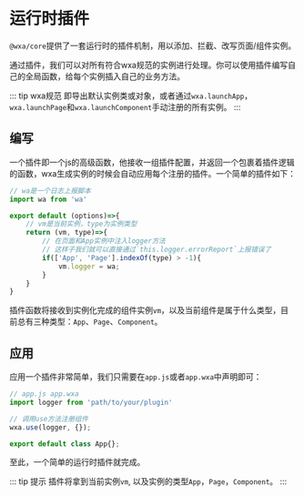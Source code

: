 # 运行时插件
`@wxa/core`提供了一套运行时的插件机制，用以添加、拦截、改写页面/组件实例。

通过插件，我们可以对所有符合wxa规范的实例进行处理。你可以使用插件编写自己的全局函数，给每个实例插入自己的业务方法。

::: tip wxa规范
即导出默认实例类或对象，或者通过`wxa.launchApp`，`wxa.launchPage`和`wxa.launchComponent`手动注册的所有实例。
:::

## 编写
一个插件即一个js的高级函数，他接收一组插件配置，并返回一个包裹着插件逻辑的函数，wxa生成实例的时候会自动应用每个注册的插件。一个简单的插件如下：

```javascript
// wa是一个日志上报脚本
import wa from 'wa'

export default (options)=>{
    // vm是当前实例，type为实例类型
    return (vm, type)=>{
        // 在页面和App实例中注入logger方法
        // 这样子我们就可以直接通过`this.logger.errorReport`上报错误了
        if(['App', 'Page'].indexOf(type) > -1){
            vm.logger = wa;
        }
    }
}
```

插件函数将接收到实例化完成的组件实例`vm`，以及当前组件是属于什么类型，目前总有三种类型：`App`、`Page`、`Component`。

## 应用

应用一个插件非常简单，我们只需要在`app.js`或者`app.wxa`中声明即可：

``` js
// app.js app.wxa
import logger from 'path/to/your/plugin'

// 调用use方法注册组件
wxa.use(logger, {});

export default class App{};
```

至此，一个简单的运行时插件就完成。

::: tip 提示
插件将拿到当前实例`vm`, 以及实例的类型`App`，`Page`，`Component`。
:::